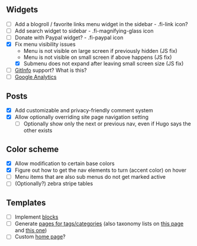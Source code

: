 ## Widgets

- [ ] Add a blogroll / favorite links menu widget in the sidebar - .fi-link icon?
- [ ] Add search widget to sidebar - .fi-magnifying-glass icon
- [ ] Donate with Paypal widget? - .fi-paypal icon
- [x] Fix menu visibility issues
   - Menu is not visible on large screen if previously hidden (JS fix)
   - Menu is not visible on small screen if above happens (JS fix)
   - [x] Submenu does not expand after leaving small screen size (JS fix)
- [ ] [GitInfo](https://gohugo.io/extras/gitinfo/) support? What is this?
- [ ] [Google Analytics](https://gohugo.io/extras/analytics/)

## Posts

- [x] Add customizable and privacy-friendly comment system
- [x] Allow optionally overriding site page navigation setting
   - [ ] Optionally show only the next or previous nav, even if Hugo says the other exists

## Color scheme

- [x] Allow modification to certain base colors
- [x] Figure out how to get the nav elements to turn (accent color) on hover
- [ ] Menu items that are also sub menus do not get marked active
- [ ] (Optionally?) zebra stripe tables

## Templates

- [ ] Implement [blocks](https://gohugo.io/templates/blocks/)
- [ ] Generate [pages for tags/categories](https://gohugo.io/templates/terms/) (also taxonomy lists on [this page](https://gohugo.io/templates/list/) and [this one](https://gohugo.io/taxonomies/displaying))
- [ ] Custom [home page](https://gohugo.io/templates/homepage/)?
